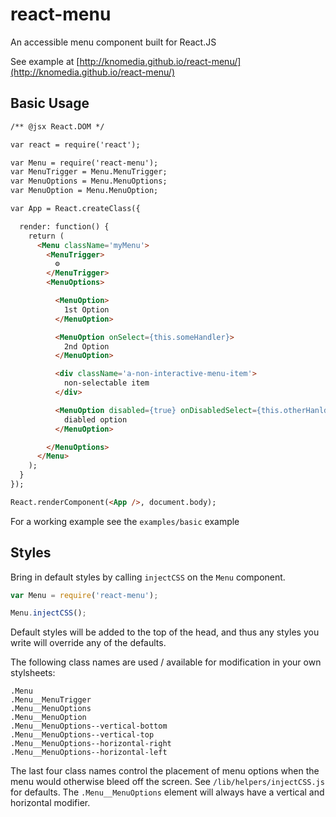 # react-menu

An accessible menu component built for React.JS

See example at [http://knomedia.github.io/react-menu/](http://knomedia.github.io/react-menu/)

## Basic Usage

```html
/** @jsx React.DOM */

var react = require('react');

var Menu = require('react-menu');
var MenuTrigger = Menu.MenuTrigger;
var MenuOptions = Menu.MenuOptions;
var MenuOption = Menu.MenuOption;

var App = React.createClass({

  render: function() {
    return (
      <Menu className='myMenu'>
        <MenuTrigger>
          ⚙
        </MenuTrigger>
        <MenuOptions>

          <MenuOption>
            1st Option
          </MenuOption>

          <MenuOption onSelect={this.someHandler}>
            2nd Option
          </MenuOption>

          <div className='a-non-interactive-menu-item'>
            non-selectable item
          </div>

          <MenuOption disabled={true} onDisabledSelect={this.otherHanlder}>
            diabled option
          </MenuOption>

        </MenuOptions>
      </Menu>
    );
  }
});

React.renderComponent(<App />, document.body);

```

For a working example see the `examples/basic` example

## Styles

Bring in default styles by calling `injectCSS` on the `Menu` component.

```javascript
var Menu = require('react-menu');

Menu.injectCSS();
```

Default styles will be added to the top of the head, and thus any styles you
write will override any of the defaults.

The following class names are used / available for modification in your own stylsheets:

```
.Menu
.Menu__MenuTrigger
.Menu__MenuOptions
.Menu__MenuOption
.Menu__MenuOptions--vertical-bottom
.Menu__MenuOptions--vertical-top
.Menu__MenuOptions--horizontal-right
.Menu__MenuOptions--horizontal-left
```

The last four class names control the placement of menu options when the menu
would otherwise bleed off the screen. See `/lib/helpers/injectCSS.js` for
defaults. The `.Menu__MenuOptions` element will always have a vertical and
horizontal modifier.
